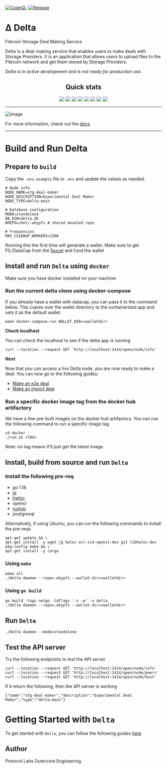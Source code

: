 [![CodeQL](https://img.shields.io/github/actions/workflow/status/application-research/delta/codeql.yml?label=CodeQL&style=for-the-badge)](https://github.com/application-research/delta/actions/workflows/codeql.yml)
[![Release](https://img.shields.io/github/v/release/application-research/delta?display_name=release&style=for-the-badge)](https://github.com/application-research/delta/releases)

# Δ Delta
Filecoin Storage Deal Making Service

Delta is a deal-making service that enables users to make deals with Storage Providers. It is an application that allows users to upload files to the Filecoin network and get them stored by Storage Providers.

*Delta is in active development and is not ready for production use.*

<div align="center">

## Quick stats

[![](https://img.shields.io/badge/dynamic/json?style=for-the-badge&label=Total%20Content%20processed&color=brightgreen&query=total_content_consumed&url=https%3A%2F%2Fglobal.delta.store%2Fopen%2Fstats%2Ftotals%2Finfo)]()
[![](https://img.shields.io/badge/dynamic/json?style=for-the-badge&label=Total%20end-to-end%20deals&query=total_e2e_deals&color=brightgreen&url=https%3A%2F%2Fnode.delta.store%2Fopen%2Fstats%2Ftotals%2Finfo)]()
[![](https://img.shields.io/badge/dynamic/json?style=for-the-badge&label=Total%20commp%20made&color=brightgreen&query=total_piece_commitment_made&url=https%3A%2F%2Fglobal.delta.store%2Fopen%2Fstats%2Ftotals%2Finfo)]()
[![](https://img.shields.io/badge/dynamic/json?style=for-the-badge&label=Total%20import%20deals&color=brightgreen&query=total_import_deals&url=https%3A%2F%2Fglobal.delta.store%2Fopen%2Fstats%2Ftotals%2Finfo)]()
[![](https://img.shields.io/badge/dynamic/json?style=for-the-badge&label=Total%20Content%20processed%20in-bytes%20&color=brightgreen&query=total_storage_allocated&url=https%3A%2F%2Fglobal.delta.store%2Fopen%2Fstats%2Ftotals%2Finfo)]()
[![](https://img.shields.io/badge/dynamic/json?style=for-the-badge&label=Total%20e2e%20in-bytes&color=brightgreen&query=total_e2e_deals_in_bytes&url=https%3A%2F%2Fglobal.delta.store%2Fopen%2Fstats%2Ftotals%2Finfo)]()
[![](https://img.shields.io/badge/dynamic/json?style=for-the-badge&label=Total%20import%20in-bytes&color=brightgreen&query=total_import_deals_in_bytes&url=https%3A%2F%2Fglobal.delta.store%2Fopen%2Fstats%2Ftotals%2Finfo)]()
[![](https://img.shields.io/badge/dynamic/json?style=for-the-badge&label=Proud%20to%20work%20with%20SPs&color=brightgreen&query=total_miners&url=https%3A%2F%2Fglobal.delta.store%2Fopen%2Fstats%2Ftotals%2Finfo)]()


</div>

---

![image](https://user-images.githubusercontent.com/4479171/226853191-e19e8fa4-abc1-4652-970f-d3d6cea0df13.png)

For more information, check out the [docs](docs)

---

# Build and Run Delta

## Prepare to `build`
Copy the `.env.example` file to `.env` and update the values as needed.

```
# Node info
NODE_NAME=stg-deal-maker
NODE_DESCRIPTION=Experimental Deal Maker
NODE_TYPE=delta-main

# Database configuration
MODE=standalone
DB_DSN=delta.db
#REPO=/mnt/.whypfs # shared mounted repo

# Frequencies
MAX_CLEANUP_WORKERS=1500
```

Running this the first time will generate a wallet. Make sure to get FIL/DataCap from the [faucet](https://verify.glif.io/) and fund the wallet

## Install and run `Delta` using `docker`
Make sure you have docker installed on your machine.

### Run the current delta clone using docker-compose
If you already have a wallet with datacap, you can pass it to the command below. This copies over the wallet directory to the containerized app and sets it as the default wallet.
```
make docker-compose-run WALLET_DIR=<walletdir>
```

**Check localhost**

You can check the localhost to see if the delta app is running
```
curl --location --request GET 'http://localhost:1414/open/node/info'
```

**Next**

Now that you can access a live Delta node, you are now ready to make a deal. You can now go to the following guides:

- [Make an e2e deal](docs/make-e2e-deal.md)
- [Make an import deal](docs/make-import-deal.md)


### Run a specific docker image tag from the docker hub artifactory
We have a few pre-built images on the docker hub artifactory. You can run the following command to run a specific image tag
```
cd docker
./run.sh <TAG> 
```
Note: no tag means it'll just get the latest image.

## Install, build from source and run `Delta`
### Install the following pre-req
- go 1.18
- [jq](https://stedolan.github.io/jq/)
- [hwloc](https://www.open-mpi.org/projects/hwloc/)
- opencl
- [rustup](https://rustup.rs/)
- postgresql

Alternatively, if using Ubuntu, you can run the following commands to install the pre-reqs
```
apt-get update && \
apt-get install -y wget jq hwloc ocl-icd-opencl-dev git libhwloc-dev pkg-config make && \
apt-get install -y cargo
```

### Using `make`
```
make all
./delta daemon --repo=.whypfs --wallet-dir=<walletdir>
```

### Using `go build`
```
go build -tags netgo -ldflags '-s -w' -o delta
./delta daemon --repo=.whypfs --wallet-dir=<walletdir>
```

## Run `Delta`
```
./delta daemon --mode=standalone
```

## Test the API server
Try the following endpoints to test the API server
```
curl --location --request GET 'http://localhost:1414/open/node/info'
curl --location --request GET 'http://localhost:1414/open/node/peers'
curl --location --request GET 'http://localhost:1414/open/node/host'
```

If it return the following, then the API server is working
```
{"name":"stg-deal-maker","description":"Experimental Deal Maker","type":"delta-main"}
```


# Getting Started with `Delta`
To get started with `Delta`, you can follow the following guides [here](docs)

## Author
Protocol Labs Outercore Engineering.
